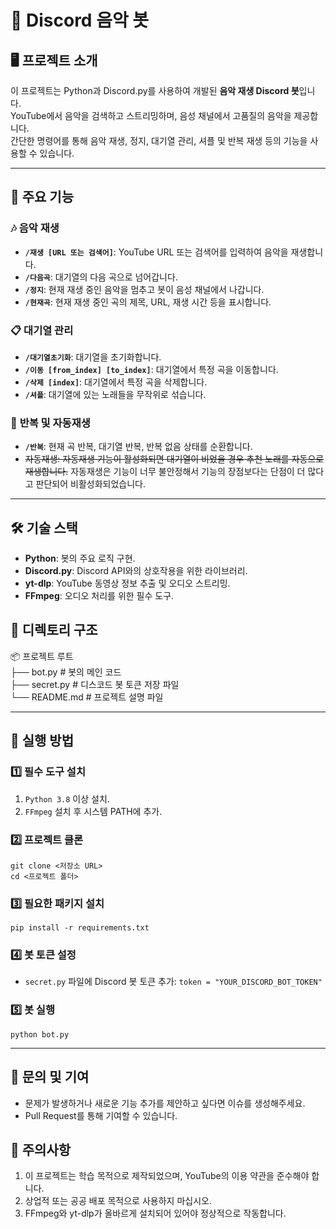 # 🎵 Discord 음악 봇

## 🖥️ 프로젝트 소개

이 프로젝트는 Python과 Discord.py를 사용하여 개발된 **음악 재생 Discord 봇**입니다.  
YouTube에서 음악을 검색하고 스트리밍하며, 음성 채널에서 고품질의 음악을 제공합니다.  
간단한 명령어를 통해 음악 재생, 정지, 대기열 관리, 셔플 및 반복 재생 등의 기능을 사용할 수 있습니다.

---

## 📌 주요 기능

### 🎶 **음악 재생**

- **`/재생 [URL 또는 검색어]`**: YouTube URL 또는 검색어를 입력하여 음악을 재생합니다.
- **`/다음곡`**: 대기열의 다음 곡으로 넘어갑니다.
- **`/정지`**: 현재 재생 중인 음악을 멈추고 봇이 음성 채널에서 나갑니다.
- **`/현재곡`**: 현재 재생 중인 곡의 제목, URL, 재생 시간 등을 표시합니다.

### 📋 **대기열 관리**

- **`/대기열초기화`**: 대기열을 초기화합니다.
- **`/이동 [from_index] [to_index]`**: 대기열에서 특정 곡을 이동합니다.
- **`/삭제 [index]`**: 대기열에서 특정 곡을 삭제합니다.
- **`/셔플`**: 대기열에 있는 노래들을 무작위로 섞습니다.

### 🔁 **반복 및 자동재생**

- **`/반복`**: 현재 곡 반복, 대기열 반복, 반복 없음 상태를 순환합니다.
- ~~자동재생: 자동재생 기능이 활성화되면 대기열이 비었을 경우 추천 노래를 자동으로 재생합니다.~~
  자동재생은 기능이 너무 불안정해서 기능의 장점보다는 단점이 더 많다고 판단되어 비활성화되었습니다.

---

## 🛠️ 기술 스택

- **Python**: 봇의 주요 로직 구현.
- **Discord.py**: Discord API와의 상호작용을 위한 라이브러리.
- **yt-dlp**: YouTube 동영상 정보 추출 및 오디오 스트리밍.
- **FFmpeg**: 오디오 처리를 위한 필수 도구.

## 📂 디렉토리 구조

📦 프로젝트 루트<br>
├── bot.py # 봇의 메인 코드<br>
├── secret.py # 디스코드 봇 토큰 저장 파일<br>
└── README.md # 프로젝트 설명 파일

---

## 🚀 실행 방법

### 1️⃣ 필수 도구 설치

1. `Python 3.8` 이상 설치.
2. `FFmpeg` 설치 후 시스템 PATH에 추가.

### 2️⃣ 프로젝트 클론

```
git clone <저장소 URL>
cd <프로젝트 폴더>
```

### 3️⃣ 필요한 패키지 설치

```
pip install -r requirements.txt
```

### 4️⃣ 봇 토큰 설정

- `secret.py` 파일에 Discord 봇 토큰 추가: `token = "YOUR_DISCORD_BOT_TOKEN"`

### 5️⃣ 봇 실행

```
python bot.py
```

---

## 📧 문의 및 기여

- 문제가 발생하거나 새로운 기능 추가를 제안하고 싶다면 이슈를 생성해주세요.
- Pull Request를 통해 기여할 수 있습니다.

## 📢 주의사항

1. 이 프로젝트는 학습 목적으로 제작되었으며, YouTube의 이용 약관을 준수해야 합니다.
2. 상업적 또는 공공 배포 목적으로 사용하지 마십시오.
3. FFmpeg와 yt-dlp가 올바르게 설치되어 있어야 정상적으로 작동합니다.

